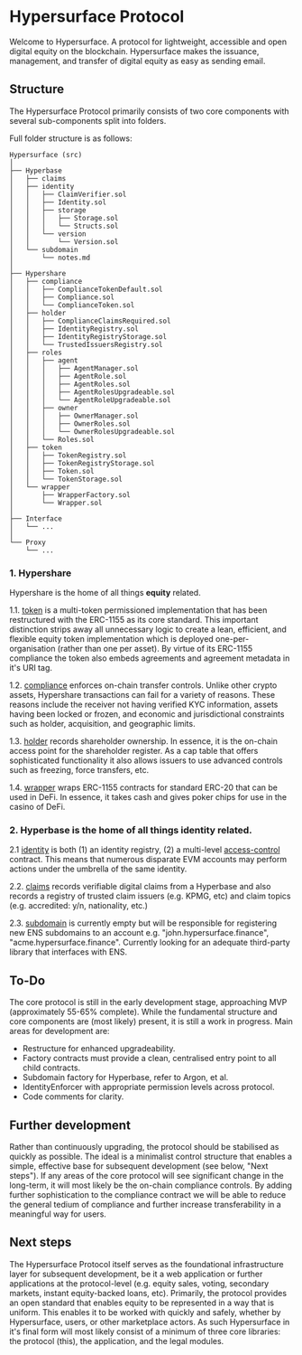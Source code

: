 # Hypersurface Protocol

Welcome to Hypersurface. A protocol for lightweight, accessible and open digital equity on the blockchain. Hypersurface makes the issuance, management, and transfer of digital equity as easy as sending email. 

## Structure
The Hypersurface Protocol primarily consists of two core components with several sub-components split into folders.

Full folder structure is as follows:

	Hypersurface (src)
	│
	├── Hyperbase
	│   ├── claims
	│   ├── identity
	│   │   ├── ClaimVerifier.sol
	│   │   ├── Identity.sol
	│   │   ├── storage
	│   │   │   ├── Storage.sol
	│   │   │   └── Structs.sol
	│   │   └── version
	│   │       └── Version.sol
	│   └── subdomain
	│       └── notes.md
	│
	├── Hypershare
	│   ├── compliance
	│   │   ├── ComplianceTokenDefault.sol
	│   │   ├── Compliance.sol
	│   │   └── ComplianceToken.sol
	│   ├── holder
	│   │   ├── ComplianceClaimsRequired.sol
	│   │   ├── IdentityRegistry.sol
	│   │   ├── IdentityRegistryStorage.sol
	│   │   └── TrustedIssuersRegistry.sol
	│   ├── roles
	│   │   ├── agent
	│   │   │   ├── AgentManager.sol
	│   │   │   ├── AgentRole.sol
	│   │   │   ├── AgentRoles.sol
	│   │   │   ├── AgentRolesUpgradeable.sol
	│   │   │   └── AgentRoleUpgradeable.sol
	│   │   ├── owner
	│   │   │   ├── OwnerManager.sol
	│   │   │   ├── OwnerRoles.sol
	│   │   │   └── OwnerRolesUpgradeable.sol
	│   │   └── Roles.sol
	│   ├── token
	│   │   ├── TokenRegistry.sol
	│   │   ├── TokenRegistryStorage.sol
	│   │   ├── Token.sol
	│   │   └── TokenStorage.sol
	│   └── wrapper
	│       ├── WrapperFactory.sol
	│       └── Wrapper.sol
	│
	├── Interface
	│   └── ...
	│
	└── Proxy
		└── ...

### 1. Hypershare 
Hypershare is the home of all things **equity** related. 

1.1. [token](https://github.com/blit-man/hypersurface-forge/src/Hypershare/token) is a multi-token permissioned implementation that has been restructured with the ERC-1155 as its core standard. This important distinction strips away all unnecessary logic to create a lean, efficient, and flexible equity token implementation which is deployed one-per-organisation (rather than one per asset). By virtue of its ERC-1155 compliance the token also embeds agreements and agreement metadata in it's URI tag.

1.2. [compliance](https://github.com/blit-man/hypersurface-forge/src/Hypershare/compliance) enforces on-chain transfer controls. Unlike other crypto assets, Hypershare transactions can fail for a variety of reasons. These reasons include the receiver not having verified KYC information, assets having been locked or frozen, and economic and jurisdictional constraints such as holder, acquisition, and geographic limits.

1.3. [holder](https://github.com/blit-man/hypersurface-forge/src/Hypershare/holder) records shareholder ownership. In essence, it is the on-chain access point for the shareholder register. As a cap table that offers sophisticated functionality it also allows issuers to use advanced controls such as freezing, force transfers, etc.   

1.4. [wrapper](https://github.com/blit-man/hypersurface-forge/src/Hypershare/wrapper) wraps ERC-1155 contracts for standard ERC-20 that can be used in DeFi. In essence, it takes cash and gives poker chips for use in the casino of DeFi.

### 2. Hyperbase is the home of all things **identity** related.

2.1 [identity](https://github.com/blit-man/hypersurface-forge/src/Hyperbase/identity) is both (1) an identity registry, (2) a multi-level [access-control](https://docs.openzeppelin.com/contracts/2.x/access-control "OpenZeppelin Access Control") contract. This means that numerous disparate EVM accounts may perform actions under the umbrella of the same identity. 

2.2. [claims](https://github.com/blit-man/hypersurface-forge/src/Hyperbase/claims) records verifiable digital claims from a Hyperbase and also records a registry of trusted claim issuers (e.g. KPMG, etc) and claim topics (e.g. accredited: y/n, nationality, etc.)

2.3. [subdomain](https://github.com/blit-man/hypersurface-forge/src/Hyperbase/subdomain) is currently empty but will be responsible for registering new ENS subdomains to an account e.g. "john.hypersurface.finance", "acme.hypersurface.finance". Currently looking for an adequate third-party library that interfaces with ENS.

## To-Do 
The core protocol is still in the early development stage, approaching MVP (approximately 55-65% complete). While the fundamental structure and core components are (most likely) present, it is still a work in progress. Main areas for development are: 

- Restructure for enhanced upgradeability.
- Factory contracts must provide a clean, centralised entry point to all child contracts.
- Subdomain factory for Hyperbase, refer to Argon, et al. 
- IdentityEnforcer with appropriate permission levels across protocol.
- Code comments for clarity.

## Further development 
Rather than continuously upgrading, the protocol should be stabilised as quickly as possible. The ideal is a minimalist control structure that enables a simple, effective base for subsequent development (see below, "Next steps"). If any areas of the core protocol will see significant change in the long-term, it will most likely be the on-chain compliance controls. By adding further sophistication to the compliance contract we will be able to reduce the general tedium of compliance and further increase transferability in a meaningful way for users.

## Next steps
The Hypersurface Protocol itself serves as the foundational infrastructure layer for subsequent development, be it a web application or further applications at the protocol-level (e.g. equity sales, voting, secondary markets, instant equity-backed loans, etc). Primarily, the protocol provides an open standard that enables equity to be represented in a way that is uniform. This enables it to be worked with quickly and safely, whether by Hypersurface, users, or other marketplace actors. As such Hypersurface in it's final form will most likely consist of a minimum of three core libraries: the protocol (this), the application, and the legal modules.